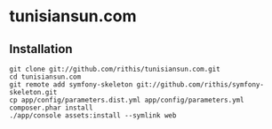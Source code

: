 # tunisiansun.com

## Installation

    git clone git://github.com/rithis/tunisiansun.com.git
    cd tunisiansun.com
    git remote add symfony-skeleton git://github.com/rithis/symfony-skeleton.git
    cp app/config/parameters.dist.yml app/config/parameters.yml
    composer.phar install
    ./app/console assets:install --symlink web
